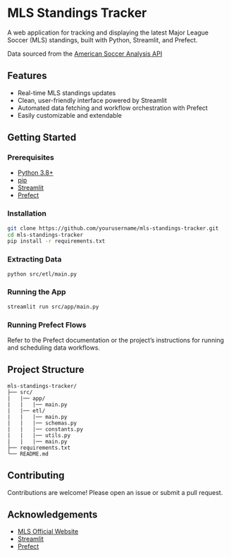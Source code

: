 # MLS Standings Tracker

A web application for tracking and displaying the latest Major League Soccer (MLS) standings, built with Python, Streamlit, and Prefect.

Data sourced from the [American Soccer Analysis API](https://app.americansocceranalysis.com/api/")

## Features

- Real-time MLS standings updates
- Clean, user-friendly interface powered by Streamlit
- Automated data fetching and workflow orchestration with Prefect
- Easily customizable and extendable

## Getting Started

### Prerequisites

- [Python 3.8+](https://www.python.org/)
- [pip](https://pip.pypa.io/)
- [Streamlit](https://streamlit.io/)
- [Prefect](https://www.prefect.io/)

### Installation

```bash
git clone https://github.com/yourusername/mls-standings-tracker.git
cd mls-standings-tracker
pip install -r requirements.txt
```

### Extracting Data

```bash
python src/etl/main.py
```

### Running the App

```bash
streamlit run src/app/main.py
```

### Running Prefect Flows

Refer to the Prefect documentation or the project’s instructions for running and scheduling data workflows.

## Project Structure

```
mls-standings-tracker/
├── src/
|   |── app/
|   |   |── main.py
|   |── etl/
|   |   |── main.py
|   |   |── schemas.py
|   |   |── constants.py
|   |   |── utils.py
|   |   |── main.py
├── requirements.txt
└── README.md
```

## Contributing

Contributions are welcome! Please open an issue or submit a pull request.

## Acknowledgements

- [MLS Official Website](https://www.mlssoccer.com/)
- [Streamlit](https://streamlit.io/)
- [Prefect](https://www.prefect.io/)
